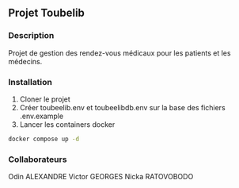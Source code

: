 ## Projet Toubelib

### Description

Projet de gestion des rendez-vous médicaux pour les patients et les médecins.

### Installation

1. Cloner le projet
2. Créer toubeelib.env et toubeelibdb.env sur la base des fichiers .env.example
3. Lancer les containers docker

```bash
docker compose up -d
```

### Collaborateurs

Odin ALEXANDRE
Victor GEORGES
Nicka RATOVOBODO
